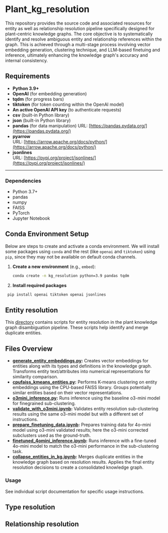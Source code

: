 # Plant_kg_resolution

This repository provides the source code and associated resources for entity as well as relationship resolution pipeline specifically designed for plant-centric knowledge graphs. The core objective is to systematically identify and resolve ambiguous entity and relationship references within the graph. This is achieved through a multi-stage process involving vector embedding generation, clustering technique, and LLM-based finetuing and inference, ultimately enhancing the knowledge graph's accuracy and internal consistency.

## Requirements

- **Python 3.9+**
- **OpenAI** (for embedding generation)
- **tqdm** (for progress bars)
- **tiktoken** (for token counting within the OpenAI model)
- **An active OpenAI API key** (to authenticate requests)
- **csv** (built-in Python library)  
- **json** (built-in Python library)
- **pandas** (for data manipulation)
  URL: [https://pandas.pydata.org/](https://pandas.pydata.org/)
- **pyarrow**  
  URL: [https://arrow.apache.org/docs/python/](https://arrow.apache.org/docs/python/)
- **jsonlines**  
  URL: [https://pypi.org/project/jsonlines/](https://pypi.org/project/jsonlines/)
---


### Dependencies

-   Python 3.7+
-   pandas
-   numpy
-   FAISS
-   PyTorch
-   Jupyter Notebook


## Conda Environment Setup

Below are steps to create and activate a conda environment. We will install some packages using `conda` and the rest (like `openai` and `tiktoken`) using `pip`, since they may not be available on default conda channels.

1. **Create a new environment** (e.g., `embed`):
   ```bash
   conda create -n kg_resolution python=3.9 pandas tqdm
   ```
2.	**Install required packages**
   ```bash
    pip install openai tiktoken openai jsonlines
   ```

## Entity resolution
This [directory](entity_resolution/) contains scripts for entity resolution in the plant knowledge graph disambiguation pipeline. These scripts help identify and merge duplicate entities.
## Files Overview

-   **[generate_entity_embeddings.py](entity_resolution/generate_entity_embeddings.py):** Creates vector embeddings for entities along with its types and definitions in the knowledge graph. Transforms entity text/attributes into numerical representations for similarity comparison.
-   **[cpufaiss_kmeans_entities.py](entity_resolution/cpufaiss_kmeans_entities.py):** Performs K-means clustering on entity embeddings using the CPU-based FAISS library.
    Groups potentially similar entities based on their vector representations.
-   **[o3mini_inference.py](entity_resolution/o3mini_inference.py):** Runs inference using the baseline o3-mini model for finegrained sub-clustering.
-   **[validate_with_o3mini.ipynb](entity_resolution/validate_with_o3mini.ipynb):** Validates entity resolution sub-clustering results using the same o3-mini model but with a different set of instructions.
-   **[prepare_finetuning_data.ipynb](entity_resolution/prepare_finetuning_data.ipynb):** Prepares training data for 4o-mini model using o3-mini validated results; here the o3-mini corrected subclusters used as the ground-truth.
-   **[finetuned_4omini_inference.ipynb](entity_resolution/finetuned_4omini_inference.ipynb):** Runs inference with a fine-tuned 4o-mini model to match the o3-mini performance in the sub-clustering task.
-   **[collapse_entities_in_kg.ipynb](entity_resolution/collapse_entities_in_kg.ipynb):** Merges duplicate entities in the knowledge graph based on resolution results.
    Applies the final entity resolution decisions to create a consolidated knowledge graph.

### Usage

See individual script documentation for specific usage instructions.



## Type resolution



## Relationship resolution





